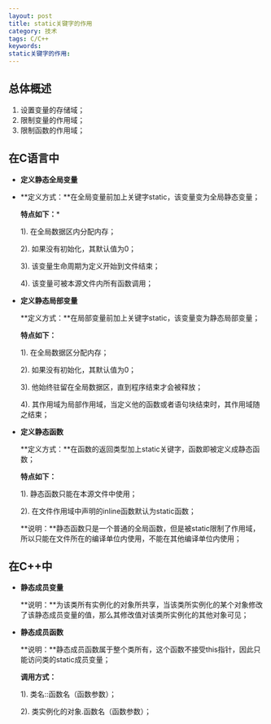 ```yaml
---
layout: post
title: static关键字的作用
category: 技术
tags: C/C++
keywords: 
static关键字的作用: 
---
```


总体概述
---

1. 设置变量的存储域；
2. 限制变量的作用域；
3. 限制函数的作用域；

在C语言中
---



- **定义静态全局变量**
- 
   **定义方式：**在全局变量前加上关键字static，该变量变为全局静态变量；
	
   **特点如下：***

   1). 在全局数据区内分配内存；

   2). 如果没有初始化，其默认值为0；

   3). 该变量生命周期为定义开始到文件结束；

   4). 该变量可被本源文件内所有函数调用；



- **定义静态局部变量**

   **定义方式：**在局部变量前加上关键字static，该变量变为静态局部变量；

   **特点如下：**

   1). 在全局数据区分配内存；

   2). 如果没有初始化，其默认值为0；

   3). 他始终驻留在全局数据区，直到程序结束才会被释放；

   4). 其作用域为局部作用域，当定义他的函数或者语句块结束时，其作用域随之结束；



- **定义静态函数**

   **定义方式：**在函数的返回类型加上static关键字，函数即被定义成静态函数；
	
   **特点如下：**
   
   1). 静态函数只能在本源文件中使用；

   2). 在文件作用域中声明的inline函数默认为static函数；
	
   **说明：**静态函数只是一个普通的全局函数，但是被static限制了作用域，所以只能在文件所在的编译单位内使用，不能在其他编译单位内使用；

在C++中
---



- **静态成员变量**

   **说明：**为该类所有实例化的对象所共享，当该类所实例化的某个对象修改了该静态成员变量的值，那么其修改值对该类所实例化的其他对象可见；



- **静态成员函数**

   **说明：**静态成员函数属于整个类所有，这个函数不接受this指针，因此只能访问类的static成员变量；
	
   **调用方式：**
	
   1). 类名::函数名（函数参数）；
	
   2). 类实例化的对象.函数名（函数参数）；

